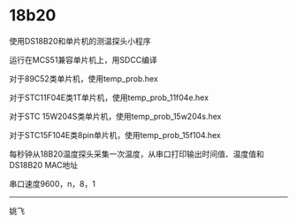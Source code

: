 18b20
=====

使用DS18B20和单片机的测温探头小程序

运行在MCS51兼容单片机上，用SDCC编译

对于89C52类单片机，使用temp_prob.hex

对于STC11F04E类1T单片机，使用temp_prob_11f04e.hex

对于STC 15W204S类单片机，使用temp_prob_15w204s.hex

对于STC15F104E类8pin单片机，使用temp_prob_15f104.hex

每秒钟从18B20温度探头采集一次温度，从串口打印输出时间值、温度值和DS18B20 MAC地址

串口速度9600，n，8，1


----------------------------------------------------
姚飞
